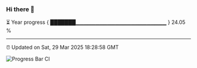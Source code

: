 ### Hi there 👋

⏳ Year progress { ███████▁▁▁▁▁▁▁▁▁▁▁▁▁▁▁▁▁▁▁▁▁▁▁ } 24.05 %

---

⏰ Updated on Sat, 29 Mar 2025 18:28:58 GMT

![Progress Bar CI](https://github.com/ZhaoGui/ZhaoGui/workflows/Progress%20Bar%20CI/badge.svg)
